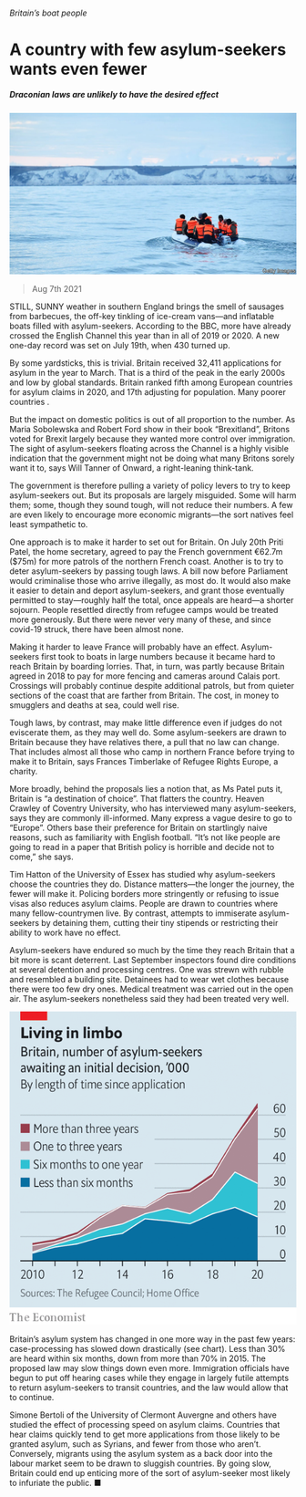 ###### Britain’s boat people

# A country with few asylum-seekers wants even fewer 

##### Draconian laws are unlikely to have the desired effect 

![image](images/20210807_BRP001_0.jpg) 

> Aug 7th 2021 

STILL, SUNNY weather in southern England brings the smell of sausages from barbecues, the off-key tinkling of ice-cream vans—and inflatable boats filled with asylum-seekers. According to the BBC, more have already crossed the English Channel this year than in all of 2019 or 2020. A new one-day record was set on July 19th, when 430 turned up.

By some yardsticks, this is trivial. Britain received 32,411 applications for asylum in the year to March. That is a third of the peak in the early 2000s and low by global standards. Britain ranked fifth among European countries for asylum claims in 2020, and 17th adjusting for population. Many poorer countries .


But the impact on domestic politics is out of all proportion to the number. As Maria Sobolewska and Robert Ford show in their book “Brexitland”, Britons voted for Brexit largely because they wanted more control over immigration. The sight of asylum-seekers floating across the Channel is a highly visible indication that the government might not be doing what many Britons sorely want it to, says Will Tanner of Onward, a right-leaning think-tank.

The government is therefore pulling a variety of policy levers to try to keep asylum-seekers out. But its proposals are largely misguided. Some will harm them; some, though they sound tough, will not reduce their numbers. A few are even likely to encourage more economic migrants—the sort natives feel least sympathetic to.

One approach is to make it harder to set out for Britain. On July 20th Priti Patel, the home secretary, agreed to pay the French government €62.7m ($75m) for more patrols of the northern French coast. Another is to try to deter asylum-seekers by passing tough laws. A bill now before Parliament would criminalise those who arrive illegally, as most do. It would also make it easier to detain and deport asylum-seekers, and grant those eventually permitted to stay—roughly half the total, once appeals are heard—a shorter sojourn. People resettled directly from refugee camps would be treated more generously. But there were never very many of these, and since covid-19 struck, there have been almost none.

Making it harder to leave France will probably have an effect. Asylum-seekers first took to boats in large numbers because it became hard to reach Britain by boarding lorries. That, in turn, was partly because Britain agreed in 2018 to pay for more fencing and cameras around Calais port. Crossings will probably continue despite additional patrols, but from quieter sections of the coast that are farther from Britain. The cost, in money to smugglers and deaths at sea, could well rise.

Tough laws, by contrast, may make little difference even if judges do not eviscerate them, as they may well do. Some asylum-seekers are drawn to Britain because they have relatives there, a pull that no law can change. That includes almost all those who camp in northern France before trying to make it to Britain, says Frances Timberlake of Refugee Rights Europe, a charity.

More broadly, behind the proposals lies a notion that, as Ms Patel puts it, Britain is “a destination of choice”. That flatters the country. Heaven Crawley of Coventry University, who has interviewed many asylum-seekers, says they are commonly ill-informed. Many express a vague desire to go to “Europe”. Others base their preference for Britain on startlingly naive reasons, such as familiarity with English football. “It’s not like people are going to read in a paper that British policy is horrible and decide not to come,” she says.

Tim Hatton of the University of Essex has studied why asylum-seekers choose the countries they do. Distance matters—the longer the journey, the fewer will make it. Policing borders more stringently or refusing to issue visas also reduces asylum claims. People are drawn to countries where many fellow-countrymen live. By contrast, attempts to immiserate asylum-seekers by detaining them, cutting their tiny stipends or restricting their ability to work have no effect.

Asylum-seekers have endured so much by the time they reach Britain that a bit more is scant deterrent. Last September inspectors found dire conditions at several detention and processing centres. One was strewn with rubble and resembled a building site. Detainees had to wear wet clothes because there were too few dry ones. Medical treatment was carried out in the open air. The asylum-seekers nonetheless said they had been treated very well.

![image](images/20210807_BRC132.png) 


Britain’s asylum system has changed in one more way in the past few years: case-processing has slowed down drastically (see chart). Less than 30% are heard within six months, down from more than 70% in 2015. The proposed law may slow things down even more. Immigration officials have begun to put off hearing cases while they engage in largely futile attempts to return asylum-seekers to transit countries, and the law would allow that to continue.

Simone Bertoli of the University of Clermont Auvergne and others have studied the effect of processing speed on asylum claims. Countries that hear claims quickly tend to get more applications from those likely to be granted asylum, such as Syrians, and fewer from those who aren’t. Conversely, migrants using the asylum system as a back door into the labour market seem to be drawn to sluggish countries. By going slow, Britain could end up enticing more of the sort of asylum-seeker most likely to infuriate the public. ■

